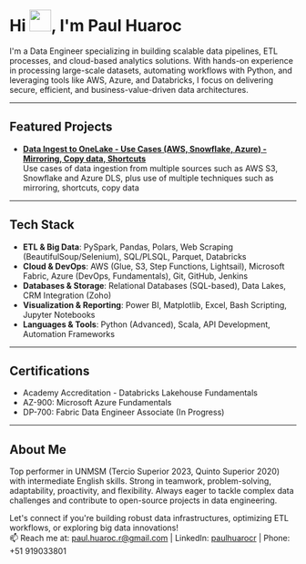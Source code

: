 <h1>Hi <img src="https://github.com/TheDudeThatCode/TheDudeThatCode/blob/master/Assets/Hi.gif" width="38px">, I'm Paul Huaroc </h1>

I'm a Data Engineer specializing in building scalable data pipelines, ETL processes, and cloud-based analytics solutions. With hands-on experience in processing large-scale datasets, automating workflows with Python, and leveraging tools like AWS, Azure, and Databricks, I focus on delivering secure, efficient, and business-value-driven data architectures.

---
## Featured Projects

* [**Data Ingest to OneLake - Use Cases (AWS, Snowflake, Azure) - Mirroring, Copy data, Shortcuts**](https://github.com/paul-hr/all_roads_to_onelake)  
Use cases of data ingestion from multiple sources such as AWS S3, Snowflake and Azure DLS, plus use of multiple techniques such as mirroring, shortcuts, copy data


---
## Tech Stack

* **ETL & Big Data**: PySpark, Pandas, Polars, Web Scraping (BeautifulSoup/Selenium), SQL/PLSQL, Parquet, Databricks
* **Cloud & DevOps**: AWS (Glue, S3, Step Functions, Lightsail), Microsoft Fabric, Azure (DevOps, Fundamentals), Git, GitHub, Jenkins
* **Databases & Storage**: Relational Databases (SQL-based), Data Lakes, CRM Integration (Zoho)
* **Visualization & Reporting**: Power BI, Matplotlib, Excel, Bash Scripting, Jupyter Notebooks
* **Languages & Tools**: Python (Advanced), Scala, API Development, Automation Frameworks
---
## Certifications

* Academy Accreditation - Databricks Lakehouse Fundamentals
* AZ-900: Microsoft Azure Fundamentals 
* DP-700: Fabric Data Engineer Associate (In Progress)
---
## About Me

Top performer in UNMSM (Tercio Superior 2023, Quinto Superior 2020) with intermediate English skills. Strong in teamwork, problem-solving, adaptability, proactivity, and flexibility. Always eager to tackle complex data challenges and contribute to open-source projects in data engineering.

Let's connect if you're building robust data infrastructures, optimizing ETL workflows, or exploring big data innovations!  
📫 Reach me at: paul.huaroc.r@gmail.com | LinkedIn: [paulhuarocr](https://linkedin.com/in/paulhuarocr) | Phone: +51 919033801
